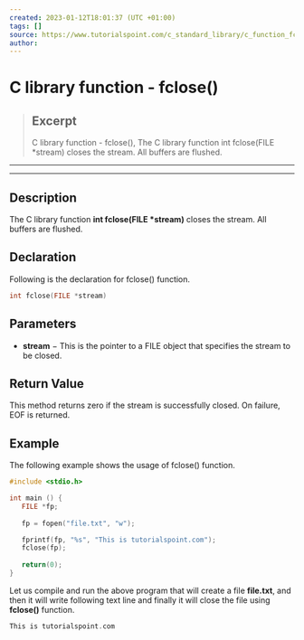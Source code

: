 ```yaml
---
created: 2023-01-12T18:01:37 (UTC +01:00)
tags: []
source: https://www.tutorialspoint.com/c_standard_library/c_function_fclose.htm
author: 
---
```


# C library function - fclose()

> ## Excerpt
> C library function - fclose(),  The C library function int fclose(FILE *stream) closes the stream. All buffers are flushed.

---
---

  

## Description

The C library function **int fclose(FILE \*stream)** closes the stream. All buffers are flushed.

## Declaration

Following is the declaration for fclose() function.

```c
int fclose(FILE *stream)
```

## Parameters

-   **stream** − This is the pointer to a FILE object that specifies the stream to be closed.
    

## Return Value

This method returns zero if the stream is successfully closed. On failure, EOF is returned.

## Example

The following example shows the usage of fclose() function.

```c
#include <stdio.h>

int main () {
   FILE *fp;
 
   fp = fopen("file.txt", "w");

   fprintf(fp, "%s", "This is tutorialspoint.com");
   fclose(fp);
   
   return(0);
}
```

Let us compile and run the above program that will create a file **file.txt**, and then it will write following text line and finally it will close the file using **fclose()** function.

```c
This is tutorialspoint.com

```


